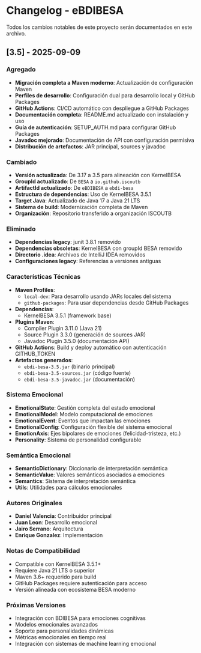# Changelog - eBDIBESA

Todos los cambios notables de este proyecto serán documentados en este archivo.

## [3.5] - 2025-09-09

### Agregado
- **Migración completa a Maven moderno**: Actualización de configuración Maven
- **Perfiles de desarrollo**: Configuración dual para desarrollo local y GitHub Packages
- **GitHub Actions**: CI/CD automático con despliegue a GitHub Packages
- **Documentación completa**: README.md actualizado con instalación y uso
- **Guía de autenticación**: SETUP_AUTH.md para configurar GitHub Packages
- **Javadoc mejorado**: Documentación de API con configuración permisiva
- **Distribución de artefactos**: JAR principal, sources y javadoc

### Cambiado
- **Versión actualizada**: De 3.17 a 3.5 para alineación con KernelBESA
- **GroupId actualizado**: De `BESA` a `io.github.iscoutb`
- **ArtifactId actualizado**: De `eBDIBESA` a `ebdi-besa`
- **Estructura de dependencias**: Uso de KernelBESA 3.5.1
- **Target Java**: Actualizado de Java 17 a Java 21 LTS
- **Sistema de build**: Modernización completa de Maven
- **Organización**: Repositorio transferido a organización ISCOUTB

### Eliminado
- **Dependencias legacy**: junit 3.8.1 removido
- **Dependencias obsoletas**: KernelBESA con groupId BESA removido
- **Directorio .idea**: Archivos de IntelliJ IDEA removidos
- **Configuraciones legacy**: Referencias a versiones antiguas

### Características Técnicas
- **Maven Profiles**: 
  - `local-dev`: Para desarrollo usando JARs locales del sistema
  - `github-packages`: Para usar dependencias desde GitHub Packages
- **Dependencias**:
  - KernelBESA 3.5.1 (framework base)
- **Plugins Maven**:
  - Compiler Plugin 3.11.0 (Java 21)
  - Source Plugin 3.3.0 (generación de sources JAR)
  - Javadoc Plugin 3.5.0 (documentación API)
- **GitHub Actions**: Build y deploy automático con autenticación GITHUB_TOKEN
- **Artefactos generados**:
  - `ebdi-besa-3.5.jar` (binario principal)
  - `ebdi-besa-3.5-sources.jar` (código fuente)
  - `ebdi-besa-3.5-javadoc.jar` (documentación)

### Sistema Emocional
- **EmotionalState**: Gestión completa del estado emocional
- **EmotionalModel**: Modelo computacional de emociones
- **EmotionalEvent**: Eventos que impactan las emociones
- **EmotionalConfig**: Configuración flexible del sistema emocional
- **EmotionAxis**: Ejes bipolares de emociones (felicidad-tristeza, etc.)
- **Personality**: Sistema de personalidad configurable

### Semántica Emocional
- **SemanticDictionary**: Diccionario de interpretación semántica
- **SemanticValue**: Valores semánticos asociados a emociones
- **Semantics**: Sistema de interpretación semántica
- **Utils**: Utilidades para cálculos emocionales

### Autores Originales
- **Daniel Valencia**: Contribuidor principal
- **Juan Leon**: Desarrollo emocional
- **Jairo Serrano**: Arquitectura
- **Enrique Gonzalez**: Implementación

### Notas de Compatibilidad
- Compatible con KernelBESA 3.5.1+
- Requiere Java 21 LTS o superior
- Maven 3.6+ requerido para build
- GitHub Packages requiere autenticación para acceso
- Versión alineada con ecosistema BESA moderno

### Próximas Versiones
- Integración con BDIBESA para emociones cognitivas
- Modelos emocionales avanzados
- Soporte para personalidades dinámicas
- Métricas emocionales en tiempo real
- Integración con sistemas de machine learning emocional
